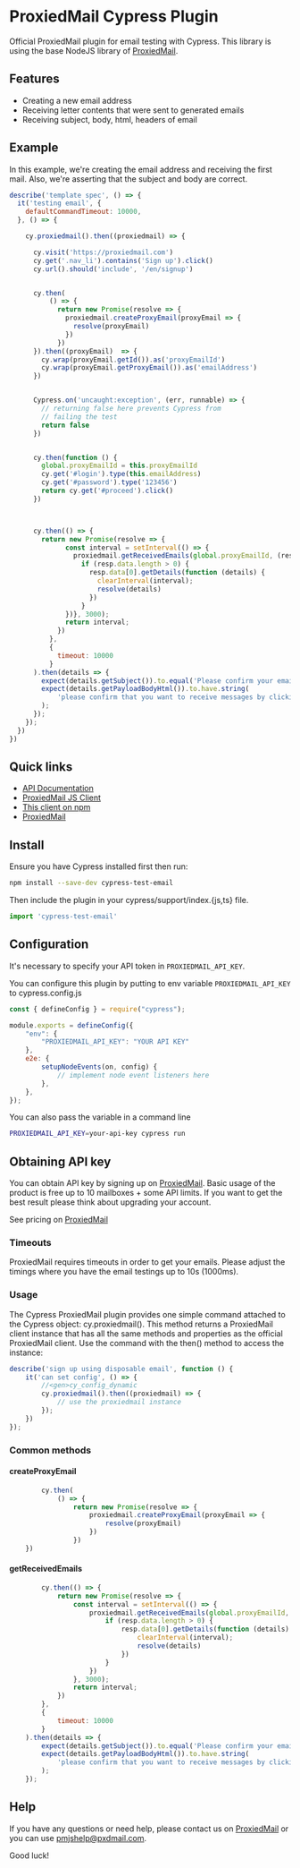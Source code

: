 # ProxiedMail Cypress Plugin
Official ProxiedMail plugin for email testing with Cypress.
This library is using the base NodeJS library of [ProxiedMail](https://github.com/proxied-mail/proxiedmail-js-client).

## Features
- Creating a new email address
- Receiving letter contents that were sent to generated emails
- Receiving subject, body, html, headers of email

## Example

In this example, we're creating the email address and receiving the first mail.
Also, we're asserting that the subject and body are correct.
```javascript
describe('template spec', () => {
  it('testing email', {
    defaultCommandTimeout: 10000,
  }, () => {

    cy.proxiedmail().then((proxiedmail) => {

      cy.visit('https://proxiedmail.com')
      cy.get('.nav_li').contains('Sign up').click()
      cy.url().should('include', '/en/signup')


      cy.then(
          () => {
            return new Promise(resolve => {
              proxiedmail.createProxyEmail(proxyEmail => {
                resolve(proxyEmail)
              })
            })
      }).then((proxyEmail)  => {
        cy.wrap(proxyEmail.getId()).as('proxyEmailId')
        cy.wrap(proxyEmail.getProxyEmail()).as('emailAddress')
      })


      Cypress.on('uncaught:exception', (err, runnable) => {
        // returning false here prevents Cypress from
        // failing the test
        return false
      })


      cy.then(function () {
        global.proxyEmailId = this.proxyEmailId
        cy.get('#login').type(this.emailAddress)
        cy.get('#password').type('123456')
        return cy.get('#proceed').click()
      })



      cy.then(() => {
        return new Promise(resolve => {
              const interval = setInterval(() => {
                proxiedmail.getReceivedEmails(global.proxyEmailId, (resp) => {
                  if (resp.data.length > 0) {
                    resp.data[0].getDetails(function (details) {
                      clearInterval(interval);
                      resolve(details)
                    })
                  }
              })}, 3000);
              return interval;
            })
          },
          {
            timeout: 10000
          }
      ).then(details => {
        expect(details.getSubject()).to.equal('Please confirm your email on ProxiedMail')
        expect(details.getPayloadBodyHtml()).to.have.string(
            'please confirm that you want to receive messages by clicking'
        );
      });
    });
  })
})
```

## Quick links

- [API Documentation](https://docs.proxiedmail.com)
- [ProxiedMail JS Client](https://github.com/proxied-mail/proxiedmail-js-client)
- [This client on npm](https://www.npmjs.com/package/cypress-test-email)
- [ProxiedMail](https://proxiedmail.com)

## Install

Ensure you have Cypress installed first then run:
```bash
npm install --save-dev cypress-test-email
```

Then include the plugin in your cypress/support/index.{js,ts} file.

```javascript
import 'cypress-test-email'
```

## Configuration

It's necessary to specify your API token in `PROXIEDMAIL_API_KEY`.

You can configure this plugin by putting to env variable `PROXIEDMAIL_API_KEY` to cypress.config.js

```javascript
const { defineConfig } = require("cypress");

module.exports = defineConfig({
    "env": {
        "PROXIEDMAIL_API_KEY": "YOUR API KEY"
    },
    e2e: {
        setupNodeEvents(on, config) {
            // implement node event listeners here
        },
    },
});
```

You can also pass the variable in a command line
```bash
PROXIEDMAIL_API_KEY=your-api-key cypress run
```

## Obtaining API key

You can obtain API key by signing up on [ProxiedMail](https://proxiedmail.com).
Basic usage of the product is free up to 10 mailboxes + some API limits.
If you want to get the best result please think about upgrading your account.

See pricing on [ProxiedMail](https://proxiedmail.com/en/pricing)


### Timeouts

ProxiedMail requires timeouts in order to get your emails.
Please adjust the timings where you have the email testings up to 10s (1000ms).

### Usage
The Cypress ProxiedMail plugin provides one simple command attached to the Cypress object: cy.proxiedmail().
This method returns a ProxiedMail client instance that has all the same methods and properties as the official ProxiedMail client. 
Use the command with the then() method to access the instance:
```javascript
describe('sign up using disposable email', function () {
    it('can set config', () => {
        //<gen>cy_config_dynamic
        cy.proxiedmail().then((proxiedmail) => {
            // use the proxiedmail instance
        });
    })
});
```

### Common methods

#### createProxyEmail
```javascript
        cy.then(
            () => {
                return new Promise(resolve => {
                    proxiedmail.createProxyEmail(proxyEmail => {
                        resolve(proxyEmail)
                    })
                })
    })
```

#### getReceivedEmails
```javascript
        cy.then(() => {
            return new Promise(resolve => {
                const interval = setInterval(() => {
                    proxiedmail.getReceivedEmails(global.proxyEmailId, (resp) => {
                        if (resp.data.length > 0) {
                            resp.data[0].getDetails(function (details) {
                                clearInterval(interval);
                                resolve(details)
                            })
                        }
                    })
                }, 3000);
                return interval;
            })
        },
        {
            timeout: 10000
        }
    ).then(details => {
        expect(details.getSubject()).to.equal('Please confirm your email on ProxiedMail')
        expect(details.getPayloadBodyHtml()).to.have.string(
            'please confirm that you want to receive messages by clicking'
        );
    });
```

## Help

If you have any questions or need help, please contact us on [ProxiedMail](https://proxiedmail.com) 
or you can use pmjshelp@pxdmail.com.

Good luck!
